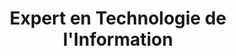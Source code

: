 ---
title: Expert en Technologie de l'Information
begin: 2017-09-01
graduation: 2022-12-31
schoolName: Epitech
country: France
city: Lyon
logo: /lyon.webp
---